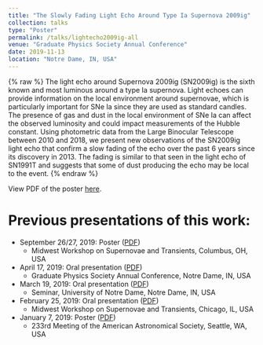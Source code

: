 ```yaml
---
title: "The Slowly Fading Light Echo Around Type Ia Supernova 2009ig"
collection: talks
type: "Poster"
permalink: /talks/lightecho2009ig-all
venue: "Graduate Physics Society Annual Conference"
date: 2019-11-13
location: "Notre Dame, IN, USA"
---
```


{% raw %}
The light echo around Supernova 2009ig (SN2009ig) is the sixth known and most luminous around a type Ia supernova. Light echoes can provide information on the local environment around supernovae, which is particularly important for SNe Ia since they are used as standard candles. The presence of gas and dust in the local environment of SNe Ia can affect the observed luminosity and could impact measurements of the Hubble constant. Using photometric data from the Large Binocular Telescope between 2010 and 2018, we present new observations of the SN2009ig light echo that confirm a slow fading of the echo over the past 6 years since its discovery in 2013. The fading is similar to that seen in the light echo of SN1991T and suggests that some of dust producing the echo may be local to the event.
{% endraw %}

View PDF of the poster [here](https://charlottewood.me/files/poster_gpsac2019b.pdf).

Previous presentations of this work:
======
* September 26/27, 2019: Poster ([PDF](https://charlottewood.me/files/poster_mwsnt2019b.pdf))
  * Midwest Workshop on Supernovae and Transients, Columbus, OH, USA
* April 17, 2019: Oral presentation ([PDF](https://charlottewood.me/files/talk_gpsac2019a.pdf))
  * Graduate Physics Society Annual Conference, Notre Dame, IN, USA
* March 19, 2019: Oral presentation ([PDF](https://charlottewood.me/files/seminar_nd2019.pdf))
  * Seminar, University of Notre Dame, Notre Dame, IN, USA
* February 25, 2019: Oral presentation ([PDF](https://charlottewood.me/files/talk_mwsnt2019a.pdf))
  * Midwest Workshop on Supernovae and Transients, Chicago, IL, USA
* January 7, 2019: Poster ([PDF](http://charlottewood.me/files/poster_aas2019.pdf))
  * 233rd Meeting of the American Astronomical Society, Seattle, WA, USA
